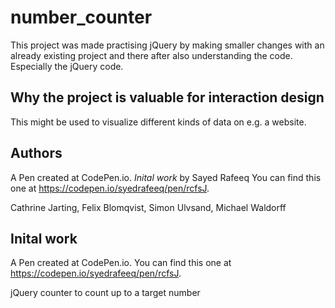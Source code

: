 # number_counter

This project was made practising jQuery by making smaller changes with an already existing project and there after also understanding the code. Especially the jQuery code.

## Why the project is valuable for interaction design

This might be used to visualize different kinds of data on e.g. a website.

## Authors
A Pen created at CodePen.io. *Inital work* by Sayed Rafeeq You can find this one at https://codepen.io/syedrafeeq/pen/rcfsJ.

Cathrine Jarting, Felix Blomqvist, Simon Ulvsand, Michael Waldorff

## Inital work 
A Pen created at CodePen.io. You can find this one at https://codepen.io/syedrafeeq/pen/rcfsJ.

jQuery counter to count up to a target number
